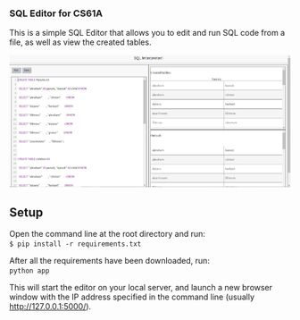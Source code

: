 ### SQL Editor for CS61A

This is a simple SQL Editor that allows you to edit and run SQL code from a file, as well as view the created tables. 

![SQL Editor](screenshot.PNG)

## Setup
Open the command line at the root directory and run:
<br>
```$ pip install -r requirements.txt```

After all the requirements have been downloaded, run:
<br>
```python app```

This will start the editor on your local server, and launch a new browser window with the IP address specified in the command line (usually http://127.0.0.1:5000/).
